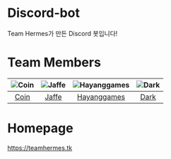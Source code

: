 # Discord-bot
  Team Hermes가 만든 Discord 봇입니다!
  
# Team Members
| ![Coin][Coin-img] | ![Jaffe][Jaffe-img] | ![Hayanggames][Hayanggames-img] | ![Dark][Dark-img] |
| :---------------: | :-----------------: | :-----------------------------: | :---------------: |
| [Coin][Coin]      | [Jaffe][Jaffe]      | [Hayanggames][Hayanggames]      | [Dark][Dark]      |

# Homepage
<https://teamhermes.tk>

[Coin-img]: https://avatars1.githubusercontent.com/u/47521176?s=96&v=4
[Jaffe-img]: https://avatars3.githubusercontent.com/u/49097133?s=96&v=4
[Hayanggames-img]: https://avatars2.githubusercontent.com/u/45326612?s=96&v=4
[Dark-img]: https://avatars3.githubusercontent.com/u/27040628?s=96&v=4

[Coin]: https://github.com/COIN-KR
[Jaffe]: https://github.com/gojuwon1031
[Hayanggames]: https://github.com/hayanggames
[Dark]: https://github.com/EntryDark
